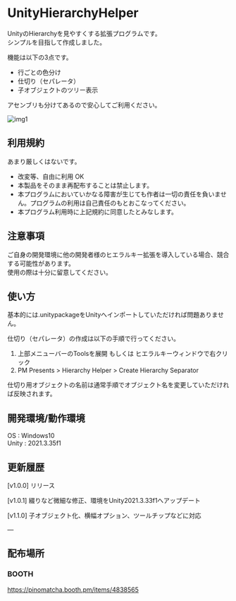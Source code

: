 # UnityHierarchyHelper
UnityのHierarchyを見やすくする拡張プログラムです。  
シンプルを目指して作成しました。

機能は以下の3点です。

- 行ごとの色分け
- 仕切り（セパレータ）
- 子オブジェクトのツリー表示

アセンブリも分けてあるので安心してご利用ください。

![img1](https://booth.pximg.net/7ae40447-3f13-4c32-a1ae-d4f9cd2c3b8f/i/4838565/9ce67acb-c843-4e45-a28e-c53c8477abd1.png)

## 利用規約
あまり厳しくはないです。

- 改変等、自由に利用 OK
- 本製品をそのまま再配布することは禁止します。
- 本プログラムにおいていかなる障害が生じても作者は一切の責任を負いません。プログラムの利用は自己責任のもとおこなってください。
- 本プログラム利用時に上記規約に同意したとみなします。

## 注意事項
ご自身の開発環境に他の開発者様のヒエラルキー拡張を導入している場合、競合する可能性があります。  
使用の際は十分に留意してください。

## 使い方
基本的には.unitypackageをUnityへインポートしていただければ問題ありません。

仕切り（セパレータ）の作成は以下の手順で行ってください。
1. 上部メニューバーのToolsを展開 もしくは ヒエラルキーウィンドウで右クリック
2. PM Presents > Hierarchy Helper > Create Hierarchy Separator

仕切り用オブジェクトの名前は通常手順でオブジェクト名を変更していただければ反映されます。

## 開発環境/動作環境
OS : Windows10  
Unity : 2021.3.35f1

## 更新履歴
[v1.0.0] リリース

[v1.0.1] 綴りなど微細な修正、環境をUnity2021.3.33f1へアップデート

[v1.1.0] 子オブジェクト化、横幅オプション、ツールチップなどに対応

―

## 配布場所
### BOOTH
https://pinomatcha.booth.pm/items/4838565
